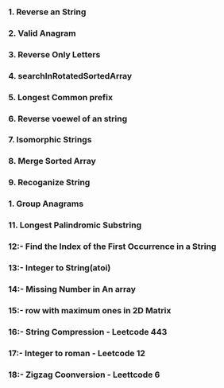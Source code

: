 ### 1. Reverse an String

### 2. Valid Anagram

### 3. Reverse Only Letters

### 4. searchInRotatedSortedArray

### 5. Longest Common prefix

### 6. Reverse voewel of an string

### 7. Isomorphic Strings

### 8. Merge Sorted Array

### 9. Recoganize String

### 1. Group Anagrams

### 11. Longest Palindromic Substring

### 12:- Find the Index of the First Occurrence in a String

### 13:- Integer to String(atoi)

### 14:- Missing Number in An array

### 15:- row with maximum ones in 2D Matrix

### 16:- String Compression - Leetcode 443

### 17:- Integer to roman - Leetcode 12

### 18:- Zigzag Coonversion - Leettcode 6